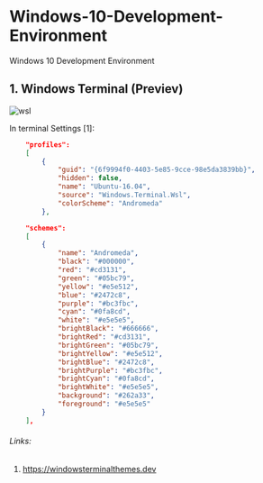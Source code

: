 # Windows-10-Development-Environment
Windows 10 Development Environment

## 1. Windows Terminal (Previev)

![wsl](https://user-images.githubusercontent.com/30631373/102023851-7a36e380-3d8e-11eb-889d-ce80fe96e8fe.PNG)

In terminal Settings [1]:

```json
    "profiles":
    [
        {
            "guid": "{6f9994f0-4403-5e85-9cce-98e5da3839bb}",
            "hidden": false,
            "name": "Ubuntu-16.04",
            "source": "Windows.Terminal.Wsl",
            "colorScheme": "Andromeda"
        },
```
```json
    "schemes": 
    [
        {
            "name": "Andromeda",
            "black": "#000000",
            "red": "#cd3131",
            "green": "#05bc79",
            "yellow": "#e5e512",
            "blue": "#2472c8",
            "purple": "#bc3fbc",
            "cyan": "#0fa8cd",
            "white": "#e5e5e5",
            "brightBlack": "#666666",
            "brightRed": "#cd3131",
            "brightGreen": "#05bc79",
            "brightYellow": "#e5e512",
            "brightBlue": "#2472c8",
            "brightPurple": "#bc3fbc",
            "brightCyan": "#0fa8cd",
            "brightWhite": "#e5e5e5",
            "background": "#262a33",
            "foreground": "#e5e5e5"
        }
    ],
```

###### Links:
1. https://windowsterminalthemes.dev
